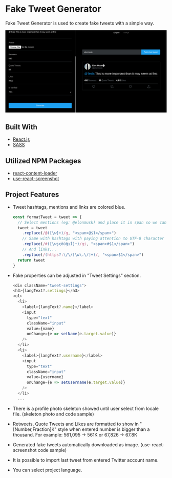 # Fake Tweet Generator
Fake Tweet Generator is used to create fake tweets with a simple way.

![](https://github.com/ynsmrsk/tweet-maker/blob/main/example.png "Tweet Maker Sample Image")

## Built With
* [React.js](https://reactjs.org/)
* [SASS](https://sass-lang.com/)

## Utilized NPM Packages
* [react-content-loader](https://www.npmjs.com/package/react-content-loader)
* [use-react-screenshot](https://www.npmjs.com/package/use-react-screenshot)

## Project Features
- Tweet hashtags, mentions and links are colored blue.
    ```javascript
	const formatTweet = tweet => {
	  // Select mentions (eg: @elonmusk) and place it in span so we can add styles to it.
	  tweet = tweet
	    .replace(/@([\w]+)/g, "<span>@$1</span>")
	    // Same with hashtags with paying attention to UTF-8 character encoding.
	    .replace(/#([\wşçöüğıİ]+)/gi, "<span>#$1</span>")
	    // And links...
	    .replace(/(https?:\/\/[\w\.\/]+)/, "<span>$1</span>")
	  return tweet
	}
   ``` 
- Fake properties can be adjusted in "Tweet Settings" section.
	```javascript
	<div className="tweet-settings">
	<h3>{langText?.settings}</h3>
	<ul>
	  <li>
	    <label>{langText?.name}</label>
	    <input
	      type="text"
	      className="input"
	      value={name}
	      onChange={e => setName(e.target.value)}
	    />
	  </li>
	  <li>
	    <label>{langText?.username}</label>
	    <input
	      type="text"
	      className="input"
	      value={username}
	      onChange={e => setUsername(e.target.value)}
	    />
	  </li>
	  ...
	```
- There is a profile photo skeleton showed until user select from locale file.
    (skeleton photo and code sample)
- Retweets, Quote Tweets and Likes are formatted to show in "[Number,Fraction]K" style when entered number is bigger than a thousand.
    For example: 561,095 -> 561K or 67,826 -> 67.8K
- Generated fake tweets automatically downloaded as image.
    (use-react-screenshot code sample)
- It is possible to import last tweet from entered Twitter account name.

- You can select project language. 
